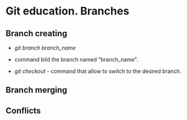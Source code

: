 # Git education. Branches

## Branch creating

*  *git branch branch_name*
- command bild the branch named "branch_name".
*  *git checkout* - command that allow to switch to the desired branch.

## Branch merging

## Conflicts